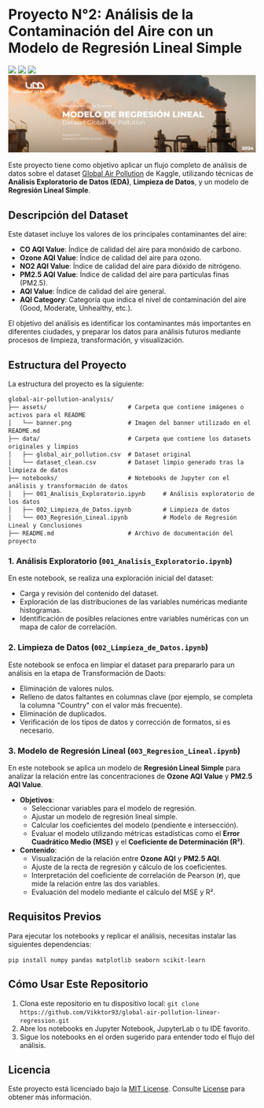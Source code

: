 # Proyecto N°2: Análisis de la Contaminación del Aire con un Modelo de Regresión Lineal Simple

<p align="left">
   <img src="https://img.shields.io/badge/Status-En%20Desarrollo-green?style=plastic">
   <img src="https://img.shields.io/badge/Python-3776AB?style=plastic&logo=python&logoColor=white"/>
   <img src="https://img.shields.io/badge/Jupyter-%23e58f1a.svg?style=plastic&logo=Jupyter&logoColor=white"/>

<img src="./assets/banner.png"/>

Este proyecto tiene como objetivo aplicar un flujo completo de análisis de datos sobre el dataset [Global Air Pollution](https://www.kaggle.com/datasets/hasibalmuzdadid/global-air-pollution-dataset) de Kaggle, utilizando técnicas de **Análisis Exploratorio de Datos (EDA)**, **Limpieza de Datos**, y un modelo de **Regresión Lineal Simple**.

## Descripción del Dataset

Este dataset incluye los valores de los principales contaminantes del aire:
- **CO AQI Value**: Índice de calidad del aire para monóxido de carbono.
- **Ozone AQI Value**: Índice de calidad del aire para ozono.
- **NO2 AQI Value**: Índice de calidad del aire para dióxido de nitrógeno.
- **PM2.5 AQI Value**: Índice de calidad del aire para partículas finas (PM2.5).
- **AQI Value**: Índice de calidad del aire general.
- **AQI Category**: Categoría que indica el nivel de contaminación del aire (Good, Moderate, Unhealthy, etc.).

El objetivo del análisis es identificar los contaminantes más importantes en diferentes ciudades, y preparar los datos para análisis futuros mediante procesos de limpieza, transformación, y visualización.

## Estructura del Proyecto

La estructura del proyecto es la siguiente:
```
global-air-pollution-analysis/
├── assets/                       # Carpeta que contiene imágenes o activos para el README
│   └── banner.png                # Imagen del banner utilizado en el README.md
├── data/                         # Carpeta que contiene los datasets originales y limpios
│   ├── global_air_pollution.csv  # Dataset original
│   └── dataset_clean.csv         # Dataset limpio generado tras la limpieza de datos
├── notebooks/                    # Notebooks de Jupyter con el análisis y transformación de datos
│   ├── 001_Analisis_Exploratorio.ipynb     # Análisis exploratorio de los datos
│   ├── 002_Limpieza_de_Datos.ipynb         # Limpieza de datos
│   └── 003_Regresión_Lineal.ipynb          # Modelo de Regresión Lineal y Conclusiones
├── README.md                     # Archivo de documentación del proyecto
```

### 1. **Análisis Exploratorio (`001_Analisis_Exploratorio.ipynb`)**
En este notebook, se realiza una exploración inicial del dataset:
- Carga y revisión del contenido del dataset.
- Exploración de las distribuciones de las variables numéricas mediante histogramas.
- Identificación de posibles relaciones entre variables numéricas con un mapa de calor de correlación.

### 2. **Limpieza de Datos (`002_Limpieza_de_Datos.ipynb`)**
Este notebook se enfoca en limpiar el dataset para prepararlo para un análisis en la etapa de Transformación de Daots:
- Eliminación de valores nulos.
- Relleno de datos faltantes en columnas clave (por ejemplo, se completa la columna "Country" con el valor más frecuente).
- Eliminación de duplicados.
- Verificación de los tipos de datos y corrección de formatos, si es necesario.

### 3. **Modelo de Regresión Lineal (`003_Regresion_Lineal.ipynb`)**
En este notebook se aplica un modelo de **Regresión Lineal Simple** para analizar la relación entre las concentraciones de **Ozone AQI Value** y **PM2.5 AQI Value**.
   - **Objetivos**:
     - Seleccionar variables para el modelo de regresión.
     - Ajustar un modelo de regresión lineal simple.
     - Calcular los coeficientes del modelo (pendiente e intersección).
     - Evaluar el modelo utilizando métricas estadísticas como el **Error Cuadrático Medio (MSE)** y el **Coeficiente de Determinación (R²)**.
   - **Contenido**:
     - Visualización de la relación entre **Ozone AQI** y **PM2.5 AQI**.
     - Ajuste de la recta de regresión y cálculo de los coeficientes.
     - Interpretación del coeficiente de correlación de Pearson (**r**), que mide la relación entre las dos variables.
     - Evaluación del modelo mediante el cálculo del MSE y R².

## Requisitos Previos

Para ejecutar los notebooks y replicar el análisis, necesitas instalar las siguientes dependencias:

`pip install numpy pandas matplotlib seaborn scikit-learn`

## Cómo Usar Este Repositorio
1. Clona este repositorio en tu dispositivo local:
`git clone https://github.com/Vikktor93/global-air-pollution-linear-regression.git`
2. Abre los notebooks en Jupyter Notebook, JupyterLab o tu IDE favorito.
3. Sigue los notebooks en el orden sugerido para entender todo el flujo del análisis.

## Licencia
Este proyecto está licenciado bajo la [MIT License][license]. Consulte [License][license] para obtener más información.

[license]: https://github.com/Vikktor93/global-air-pollution-linear-regression/blob/main/LICENSE